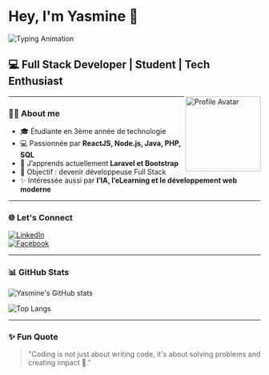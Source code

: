# Hey, I'm Yasmine 👋  
![Typing Animation](https://readme-typing-svg.demolab.com?font=Fira+Code&pause=1000&color=FF5733&width=435&lines=Full+Stack+Developer;Student+in+Technology;Passionate+about+AI+%26+Web+Dev)

## 💻 Full Stack Developer | Student | Tech Enthusiast  

<img src="[https://img.freepik.com/vecteurs-premium/portrait-jeune-femme-gaie-lunettes-dans-vetements-style-decontracte-isole-illustration-vectorielle_22926546.jpg](https://www.google.com/url?sa=i&url=https%3A%2F%2Ffr.freepik.com%2Fvecteurs-premium%2Fportrait-jeune-femme-gaie-lunettes-dans-vetements-style-decontracte-isole-illustration-vectorielle_22926546.htm&psig=AOvVaw1mtzP31rl1X4Ke0cHdjJ7Z&ust=1755464163913000&source=images&cd=vfe&opi=89978449&ved=0CBUQjRxqFwoTCOCNy-GbkI8DFQAAAAAdAAAAABAL)" 
     alt="Profile Avatar" width="150" align="right" />

---

### 👩‍🎓 About me
- 🎓 Étudiante en 3ème année de technologie  
- 💻 Passionnée par **ReactJS, Node.js, Java, PHP, SQL**  
- 🌱 J’apprends actuellement **Laravel et Bootstrap**  
- 🎯 Objectif : devenir développeuse Full Stack  
- ✨ Intéressée aussi par **l’IA, l’eLearning et le développement web moderne**  

---

### 🌐 Let's Connect
[![LinkedIn](https://img.shields.io/badge/LinkedIn-Connect-blue?style=for-the-badge&logo=linkedin)](https://www.linkedin.com/in/yasmine-hassine-b56a122a5/)  
[![Facebook](https://img.shields.io/badge/Facebook-Connect-blue?style=for-the-badge&logo=facebook)](https://www.facebook.com/yasmine.hassine.645016)  

---

### 📊 GitHub Stats  
![Yasmine's GitHub stats](https://github-readme-stats.vercel.app/api?username=YasmineHassine&show_icons=true&theme=radical)  

![Top Langs](https://github-readme-stats.vercel.app/api/top-langs/?username=YasmineHassine&layout=compact&theme=radical)  

---

### ✨ Fun Quote
> "Coding is not just about writing code, it's about solving problems and creating impact 🚀."

